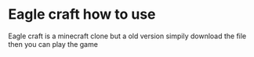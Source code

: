 # Eagle craft how to use

Eagle craft is a minecraft clone but a old version simpily download the file then you can play the game 
